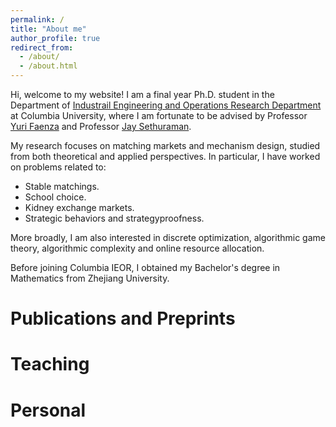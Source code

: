 ```yaml
---
permalink: /
title: "About me"
author_profile: true
redirect_from: 
  - /about/
  - /about.html
---
```


Hi, welcome to my website! I am a final year Ph.D. student in the Department of [Industrail Engineering and Operations Research Department](https://ieor.columbia.edu/) at Columbia University, where I am fortunate to be advised by Professor [Yuri Faenza](https://www.columbia.edu/~yf2414/) and Professor [Jay Sethuraman](https://www.columbia.edu/~js1353/). 

My research focuses on matching markets and mechanism design, studied from both theoretical and applied perspectives. In particular, I have worked on problems related to:
- Stable matchings.
- School choice.
- Kidney exchange markets.
- Strategic behaviors and strategyproofness.

More broadly, I am also interested in discrete optimization, algorithmic game theory, algorithmic complexity and online resource allocation.

Before joining Columbia IEOR, I obtained my Bachelor's degree in Mathematics from Zhejiang University. 




Publications and Preprints
======




Teaching
======


Personal
======



